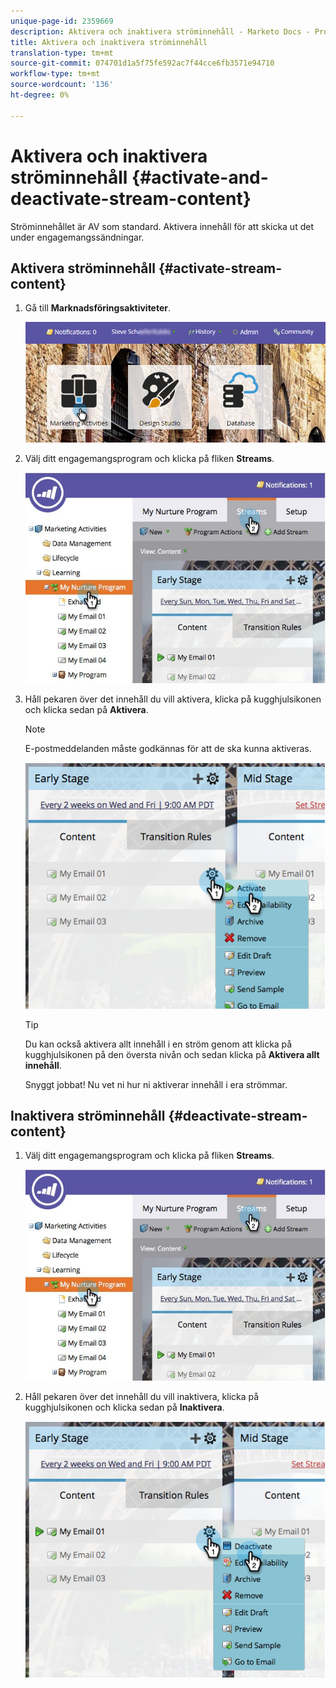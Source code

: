 ```yaml
---
unique-page-id: 2359669
description: Aktivera och inaktivera ströminnehåll - Marketo Docs - Produktdokumentation
title: Aktivera och inaktivera ströminnehåll
translation-type: tm+mt
source-git-commit: 074701d1a5f75fe592ac7f44cce6fb3571e94710
workflow-type: tm+mt
source-wordcount: '136'
ht-degree: 0%

---
```



# Aktivera och inaktivera ströminnehåll {#activate-and-deactivate-stream-content}

Ströminnehållet är AV som standard. Aktivera innehåll för att skicka ut det under engagemangssändningar.

## Aktivera ströminnehåll {#activate-stream-content}

1. Gå till **Marknadsföringsaktiviteter**.

   ![](assets/login-marketing-activities.png)

1. Välj ditt engagemangsprogram och klicka på fliken **Streams**.

   ![](assets/cloneasteam.jpg)

1. Håll pekaren över det innehåll du vill aktivera, klicka på kugghjulsikonen och klicka sedan på **Aktivera**.

   >[!NOTE]
   >
   >E-postmeddelanden måste godkännas för att de ska kunna aktiveras.

   ![](assets/image2014-9-15-16-3a33-3a42.png)

   >[!TIP]
   >
   >Du kan också aktivera allt innehåll i en ström genom att klicka på kugghjulsikonen på den översta nivån och sedan klicka på **Aktivera allt innehåll**.

   Snyggt jobbat! Nu vet ni hur ni aktiverar innehåll i era strömmar.

## Inaktivera ströminnehåll {#deactivate-stream-content}

1. Välj ditt engagemangsprogram och klicka på fliken **Streams**.

   ![](assets/cloneasteam.jpg)

1. Håll pekaren över det innehåll du vill inaktivera, klicka på kugghjulsikonen och klicka sedan på **Inaktivera**.

   ![](assets/image2014-9-15-16-3a34-3a25.png)
